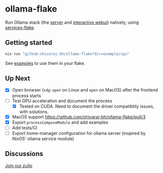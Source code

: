 # ollama-flake

Run Ollama stack (the [server](https://github.com/ollama/ollama) and [interactive webui](https://github.com/open-webui/open-webui)) natively, using [services-flake](https://github.com/juspay/services-flake).

## Getting started

```sh
nix run "github:shivaraj-bh/ollama-flake?dir=example/cpu"
```

See [examples](./example) to use them in your flake.

## Up Next

- [x] Open browser (`xdg-open` on Linux and `open` on MacOS) after the frontend process starts
- [ ] Test GPU acceleration and document the process
  - [x] Tested on CUDA. Need to document the driver compatiblity issues, with solutions.
- [x] MacOS support <https://github.com/shivaraj-bh/ollama-flake/pull/3>
- [x] Export `processComposeModule` and add examples
- [ ] Add tests/CI
- [ ] Export home-manager configuration for ollama server (inspired by NixOS' ollama service module)

## Discussions

[Join our zulip](https://nixos.zulipchat.com/#narrow/stream/426237-nixify-llm)

